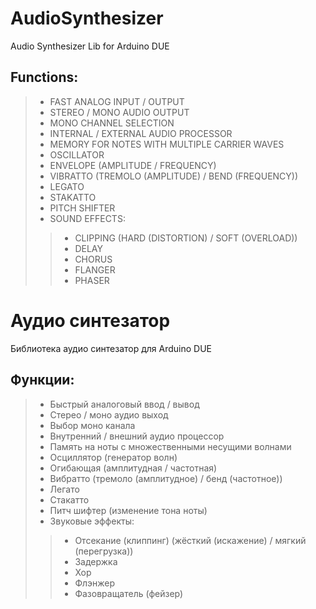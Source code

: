 # AudioSynthesizer
Audio Synthesizer Lib for Arduino DUE
## Functions:
> * FAST ANALOG INPUT / OUTPUT
> * STEREO / MONO AUDIO OUTPUT
> * MONO CHANNEL SELECTION
> * INTERNAL / EXTERNAL AUDIO PROCESSOR
> * MEMORY FOR NOTES WITH MULTIPLE CARRIER WAVES
> * OSCILLATOR
> * ENVELOPE (AMPLITUDE / FREQUENCY)
> * VIBRATTO (TREMOLO (AMPLITUDE) / BEND (FREQUENCY))
> * LEGATO
> * STAKATTO
> * PITCH SHIFTER
> * SOUND EFFECTS:
> > * CLIPPING (HARD (DISTORTION) / SOFT (OVERLOAD))
> > * DELAY
> > * CHORUS
> > * FLANGER
> > * PHASER
# Аудио синтезатор
Библиотека аудио синтезатор для Arduino DUE
## Функции:
> * Быстрый аналоговый ввод / вывод
> * Стерео / моно аудио выход
> * Выбор моно канала
> * Внутренний / внешний аудио процессор
> * Память на ноты с множественными несущими волнами
> * Осциллятор (генератор волн)
> * Огибающая (амплитудная / частотная)
> * Вибратто (тремоло (амплитудное) / бенд (частотное))
> * Легато
> * Стакатто
> * Питч шифтер (изменение тона ноты)
> * Звуковые эффекты:
> > * Отсекание (клиппинг) (жёсткий (искажение) / мягкий (перегрузка))
> > * Задержка
> > * Хор
> > * Флэнжер
> > * Фазовращатель (фейзер)
